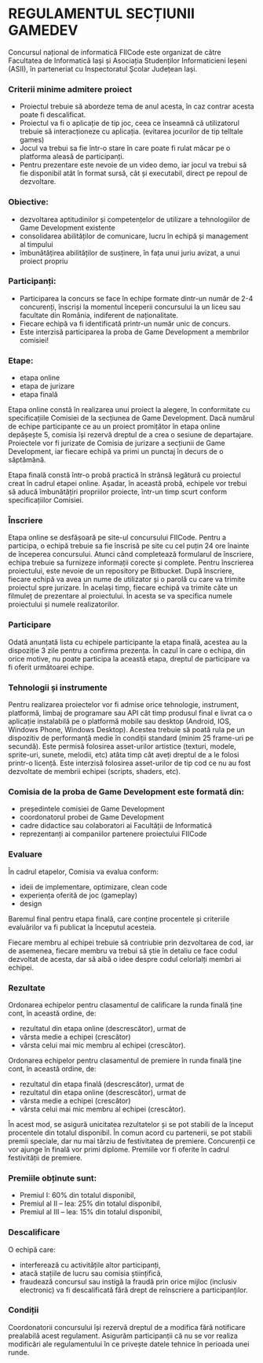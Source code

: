 # REGULAMENTUL SECȚIUNII GAMEDEV

Concursul național de informatică FIICode este organizat de către Facultatea de Informatică Iași și Asociația Studenților Informaticieni Ieșeni (ASII), în parteneriat cu Inspectoratul Școlar Județean Iași.

### Criterii minime admitere proiect

- Proiectul trebuie să abordeze tema de anul acesta, în caz contrar acesta poate fi descalificat.
- Proiectul va fi o aplicație de tip joc, ceea ce înseamnă că utilizatorul trebuie să interacționeze cu aplicația. (evitarea jocurilor de tip telltale games)
- Jocul va trebui sa fie într-o stare în care poate fi rulat măcar pe o platforma aleasă de participanți.
- Pentru prezentare este nevoie de un video demo, iar jocul va trebui să fie disponibil atât în format sursă, cât și executabil, direct pe repoul de dezvoltare.

### Obiective:

- dezvoltarea aptitudinilor și competențelor de utilizare a tehnologiilor de Game Development existente
- consolidarea abilităților de comunicare, lucru în echipă și management al timpului
- îmbunătățirea abilităților de susținere, în fața unui juriu avizat, a unui proiect propriu

### Participanți:

- Participarea la concurs se face în echipe formate dintr-un număr de 2-4 concurenți, înscriși la momentul începerii concursului la un liceu sau facultate din România, indiferent de naționalitate.
- Fiecare echipă va fi identificată printr-un număr unic de concurs.
- Este interzisă participarea la proba de Game Development a membrilor comisiei!

### Etape:

- etapa online
- etapa de jurizare
- etapa finală

Etapa online constă în realizarea unui proiect la alegere, în conformitate cu specificațiile Comisiei de la secțiunea de Game Development. Dacă numărul de echipe participante ce au un proiect promițător în etapa online depășește 5, comisia își rezervă dreptul de a crea o sesiune de departajare. Proiectele vor fi jurizate de Comisia de jurizare a secțiunii de Game Development, iar fiecare echipă va primi un punctaj în decurs de o săptămână.

Etapa finală constă într-o probă practică în strânsă legătură cu proiectul creat în cadrul etapei online. Așadar, în această probă, echipele vor trebui să aducă îmbunătățiri propriilor proiecte, într-un timp scurt conform specificațiilor Comisiei.

### Înscriere

Etapa online se desfășoară pe site-ul concursului FIICode. Pentru a participa, o echipă trebuie sa fie înscrisă pe site cu cel puțin 24 ore înainte de începerea concursului. Atunci când completează formularul de înscriere, echipa trebuie sa furnizeze informații corecte și complete. Pentru înscrierea proiectului, este nevoie de un repository pe Bitbucket. După înscriere, fiecare echipă va avea un nume de utilizator și o parolă cu care va trimite proiectul spre jurizare. În același timp, fiecare echipă va trimite câte un filmuleț de prezentare al proiectului. În acesta se va specifica numele proiectului și numele realizatorilor.

### Participare

Odată anunțată lista cu echipele participante la etapa finală, acestea au la dispoziție 3 zile pentru a confirma prezența. În cazul în care o echipa, din orice motive, nu poate participa la această etapa, dreptul de participare va fi oferit următoarei echipe.

### Tehnologii și instrumente

Pentru realizarea proiectelor vor fi admise orice tehnologie, instrument, platformă, limbaj de programare sau API cât timp produsul final e livrat ca o aplicație instalabilă pe o platformă mobile sau desktop (Android, IOS, Windows Phone, Windows Desktop). Acestea trebuie să poată rula pe un dispozitiv de performanță medie în condiții standard (minim 25 frame-uri pe secundă). Este permisă folosirea asset-urilor artistice (texturi, modele, sprite-uri, sunete, melodii, etc) atâta timp cât aveți dreptul de a le folosi printr-o licență. Este interzisă folosirea asset-urilor de tip cod ce nu au fost dezvoltate de membrii echipei (scripts, shaders, etc).

### Comisia de la proba de Game Development este formată din:

- președintele comisiei de Game Development
- coordonatorul probei de Game Development
- cadre didactice sau colaboratori ai Facultății de Informatică
- reprezentanți ai companiilor partenere proiectului FIICode

### Evaluare

În cadrul etapelor, Comisia va evalua conform:

- ideii de implementare, optimizare, clean code
- experiența oferită de joc (gameplay)
- design

Baremul final pentru etapa finală, care conține procentele și criteriile evaluărilor va fi publicat la începutul acesteia.

Fiecare membru al echipei trebuie să contriubie prin dezvoltarea de cod, iar de asemenea, fiecare membru va trebui să știe în detaliu ce face codul dezvoltat de acesta, dar să aibă o idee despre codul celorlalți membri ai echipei.

### Rezultate

Ordonarea echipelor pentru clasamentul de calificare la runda finală ține cont, în această ordine, de:

- rezultatul din etapa online (descrescător), urmat de
- vârsta medie a echipei (crescător)
- vârsta celui mai mic membru al echipei (crescător).

Ordonarea echipelor pentru clasamentul de premiere în runda finală ține cont, în această ordine, de:

- rezultatul din etapa finală (descrescător), urmat de
- rezultatul din etapa online (descrescător), urmat de
- vârsta medie a echipei (crescător)
- vârsta celui mai mic membru al echipei (crescător).

În acest mod, se asigură unicitatea rezultatelor și se pot stabili de la început procentele din totalul disponibil. În comun acord cu partenerii, se pot stabili premii speciale, dar nu mai târziu de festivitatea de premiere. Concurenții ce vor ajunge în finală vor primi diplome. Premiile vor fi oferite în cadrul festivității de premiere.

### Premiile obținute sunt:

- Premiul I: 60% din totalul disponibil,
- Premiul al II – lea: 25% din totalul disponibil,
- Premiul al III – lea: 15% din totalul disponibil,

### Descalificare

O echipă care:

- interferează cu activitățile altor participanți,
- atacă stațiile de lucru sau comisia științifică,
- fraudează concursul sau instigă la fraudă prin orice mijloc (inclusiv electronic) va fi descalificată fără drept de reînscriere a participanților.

### Condiții

Coordonatorii concursului își rezervă dreptul de a modifica fără notificare prealabilă acest regulament. Asigurăm participanții că nu se vor realiza modificări ale regulamentului în ce privește datele tehnice în perioada unei runde.

